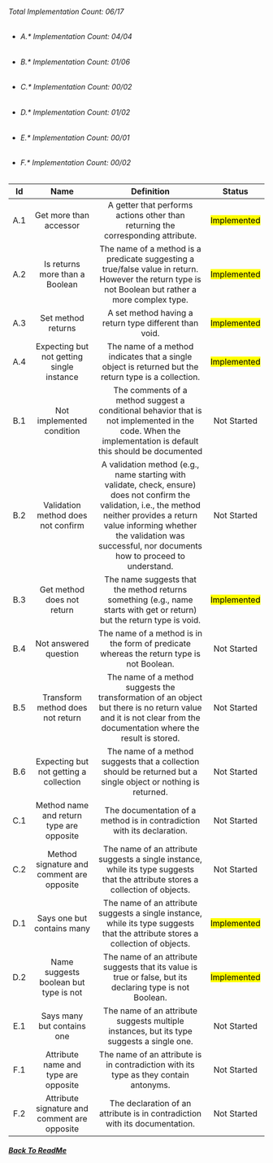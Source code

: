 ###### Total Implementation Count: 06/17

-   ###### A.* Implementation Count: 04/04
-   ###### B.* Implementation Count: 01/06
-   ###### C.* Implementation Count: 00/02
-   ###### D.* Implementation Count: 01/02
-   ###### E.* Implementation Count: 00/01
-   ###### F.* Implementation Count: 00/02


|  Id |                     Name                     |                                                                                                                       Definition                                                                                                                      |    Status   |
|:---:|:--------------------------------------------:|:-----------------------------------------------------------------------------------------------------------------------------------------------------------------------------------------------------------------------------------------------------:|:-----------:|
| A.1 | Get more than accessor                       | A getter that performs actions other than returning the corresponding attribute.                                                                                                                                                                      | <mark>Implemented</mark> |
| A.2 | Is returns more than a Boolean               | The name of a method is a predicate suggesting a true/false value in return. However the return type is not Boolean but rather a more complex type.                                                                                                   | <mark>Implemented</mark> |
| A.3 | Set method returns                           | A set method having a return type different than void.                                                                                                                                                                                                | <mark>Implemented</mark> |
| A.4 | Expecting but not getting single instance    | The name of a method indicates that a single object is returned but the return type is a collection.                                                                                                                                                  | <mark>Implemented</mark> |
| B.1 | Not implemented condition                    | The comments of a method suggest a conditional behavior that is not implemented in the code. When the implementation is default this should be documented                                                                                             | Not Started |
| B.2 | Validation method does not confirm           | A validation method (e.g., name starting with validate, check, ensure) does not confirm the validation, i.e., the method neither provides a return value informing whether the validation was successful, nor documents how to proceed to understand. | Not Started |
| B.3 | Get method does not return                   | The name suggests that the method returns something (e.g., name starts with get or return) but the return type is void.                                                                                                                               | <mark>Implemented</mark> |
| B.4 | Not answered question                        | The name of a method is in the form of predicate whereas the return type is not Boolean.                                                                                                                                                              | Not Started |
| B.5 | Transform method does not return             | The name of a method suggests the transformation of an object but there is no return value and it is not clear from the documentation where the result is stored.                                                                                     | Not Started |
| B.6 | Expecting but not getting a collection       | The name of a method suggests that a collection should be returned but a single object or nothing is returned.                                                                                                                                        | Not Started |
| C.1 | Method name and return type are opposite     | The documentation of a method is in contradiction with its declaration.                                                                                                                                                                               | Not Started |
| C.2 | Method signature and comment are opposite    | The name of an attribute suggests a single instance, while its type suggests that the attribute stores a collection of objects.                                                                                                                       | Not Started |
| D.1 | Says one but contains many                   | The name of an attribute suggests a single instance, while its type suggests that the attribute stores a collection of objects.                                                                                                                       | <mark>Implemented</mark> |
| D.2 | Name suggests boolean but type is not        | The name of an attribute suggests that its value is true or false, but its declaring type is not Boolean.                                                                                                                                             | <mark>Implemented</mark> |
| E.1 | Says many but contains one                   | The name of an attribute suggests multiple instances, but its type suggests a single one.                                                                                                                                                             | Not Started |
| F.1 | Attribute name and type are opposite         | The name of an attribute is in contradiction with its type as they contain antonyms.                                                                                                                                                                  | Not Started |
| F.2 | Attribute signature and comment are opposite | The declaration of an attribute is in contradiction with its documentation.                                                                                                                                                                           | Not Started |

##### [Back To ReadMe](README.md)